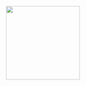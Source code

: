 <div id="header" align="center">
  <img src="https://i.giphy.com/media/v1.Y2lkPTc5MGI3NjExZ25mMDI4OWs4Mzdsb3BvZGx2OG43eWx6ZWlteWJuOTkzMHE0bTY1cCZlcD12MV9pbnRlcm5hbF9naWZfYnlfaWQmY3Q9Zw/ZRuKDS1t4peb6/giphy.gif" width="200"/>
  <img src="https://komarev.com/ghpvc/?username=Vadim-le&style=flat-square&color=blue" alt=""/>
</div>

